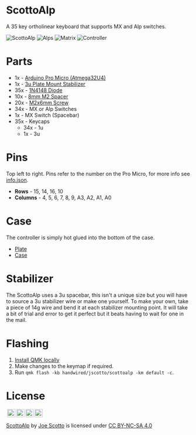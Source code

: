 # ScottoAlp

A 35 key ortholinear keyboard that supports MX and Alp switches.

![ScottoAlp](https://user-images.githubusercontent.com/8194147/193963094-ce0f174d-f67c-4a15-81d4-05b264ef2b11.jpg)
![Alps](https://user-images.githubusercontent.com/8194147/193963346-4ea0b40f-e1c6-48a5-aed3-ec57282a3b16.jpg)
![Matrix](https://user-images.githubusercontent.com/8194147/193963081-003cc2b7-6bb5-4e59-991f-2d410162ba4f.jpg)
![Controller](https://user-images.githubusercontent.com/8194147/193963087-8a99eeaa-161a-41f8-baee-2285fc7f5ec0.jpg)

# Parts

-   1x - [Arduino Pro Micro (Atmega32U4)](https://amzn.to/3LwgAUq)
-   1x - [3u Plate Mount Stabilizer](https://amzn.to/3xUEvHz)
-   35x - [1N4148 Diode](https://amzn.to/3DMbQZ5)
-   10x - [8mm M2 Spacer](https://amzn.to/3r1xdxO)
-   20x - [M2x6mm Screw](https://amzn.to/3r1xdxO)
-   34x - MX or Alp Switches
-   1x - MX Switch (Spacebar)
-   35x - Keycaps
    -   34x - 1u
    -   1x - 3u

# Pins

Top left to right. Pins refer to the number on the Pro Micro, for more info see [info.json](QMK/info.json).

-   **Rows** - 15, 14, 16, 10
-   **Columns** - 4, 5, 6, 7, 8, 9, A3, A2, A1, A0

# Case

The controller is simply hot glued into the bottom of the case.

-   [Plate](Case/ScottoAlp%20-%20Plate.stl)
-   [Case](Case/ScottoAlp%20-%20Case.stl)

# Stabilizer

The ScottoAlp uses a 3u spacebar, this isn't a unique size but you will have to source a 3u stabilizer wire or make one yourself. To make your own, take a piece of 14g wire and bend it at each stabilizer mounting point. It will take a bit of trial and error to get it perfect but it beats having to wait for one in the mail.

# Flashing

1. [Install QMK locally](https://github.com/qmk/qmk_firmware)
2. Make changes to the keymap if required.
3. Run `qmk flash -kb handwired/jscotto/scottoalp -km default -c`.

# License

<img style="height:22px!important;margin-left:3px;vertical-align:text-bottom;" src="https://mirrors.creativecommons.org/presskit/icons/cc.svg?ref=chooser-v1"><img style="height:22px!important;margin-left:3px;vertical-align:text-bottom;" src="https://mirrors.creativecommons.org/presskit/icons/by.svg?ref=chooser-v1"><img style="height:22px!important;margin-left:3px;vertical-align:text-bottom;" src="https://mirrors.creativecommons.org/presskit/icons/nc.svg?ref=chooser-v1"><img style="height:22px!important;margin-left:3px;vertical-align:text-bottom;" src="https://mirrors.creativecommons.org/presskit/icons/sa.svg?ref=chooser-v1"></a></p>

<p xmlns:cc="http://creativecommons.org/ns#" xmlns:dct="http://purl.org/dc/terms/"><a property="dct:title" rel="cc:attributionURL" href="https://github.com/joe-scotto/keyboards/tree/main/ScottoAlp">ScottoAlp</a> by <a rel="cc:attributionURL dct:creator" property="cc:attributionName" href="https://github.com/joe-scotto">Joe Scotto</a> is licensed under <a href="http://creativecommons.org/licenses/by-nc-sa/4.0/?ref=chooser-v1" target="_blank" rel="license noopener noreferrer" style="display:inline-block;">CC BY-NC-SA 4.0
